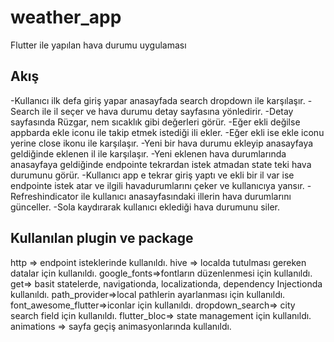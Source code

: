 # weather_app

Flutter ile yapılan hava durumu uygulaması

## Akış

  -Kullanıcı ilk defa giriş yapar anasayfada search dropdown ile karşılaşır.
  -Search ile il seçer ve hava durumu detay sayfasına yönledirir.
  -Detay sayfasında Rüzgar, nem sıcaklık gibi değerleri görür.
  -Eğer ekli değilse appbarda ekle iconu ile takip etmek istediği ili ekler.
  -Eğer ekli ise ekle iconu yerine close ikonu ile karşılaşır.
  -Yeni bir hava durumu ekleyip anasayfaya geldiğinde eklenen il ile karşılaşır.
  -Yeni eklenen hava durumlarında anasayfaya geldiğinde endpointe tekrardan istek atmadan state teki hava durumunu görür.
  -Kullanıcı app e tekrar giriş yaptı ve ekli bir il var ise endpointe istek atar ve ilgili havadurumlarını çeker ve kullanıcıya yansır.
  -Refreshindicator ile kullanıcı anasayfasındaki illerin hava durumlarını günceller.
  -Sola kaydırarak kullanıcı eklediği hava durumunu siler.

  ## Kullanılan plugin ve package

  http => endpoint isteklerinde kullanıldı.
  hive => localda tutulması gereken datalar için kullanıldı.
  google_fonts=>fontların düzenlenmesi için kullanıldı.
  get=> basit statelerde, navigationda, localizationda, dependency Injectionda kullanıldı.
  path_provider=>local pathlerin ayarlanması için kullanıldı.
  font_awesome_flutter=>iconlar için kullanıldı.
  dropdown_search=> city search field için kullanıldı.
  flutter_bloc=> state management için kullanıldı.
  animations => sayfa geçiş animasyonlarında kullanıldı.

  
  
  
  
  
  
  

  


